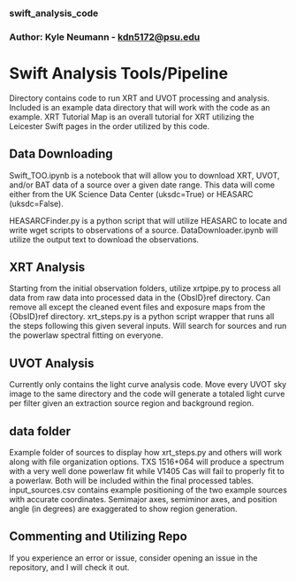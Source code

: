 ### swift_analysis_code
### Author: Kyle Neumann - kdn5172@psu.edu

# Swift Analysis Tools/Pipeline

Directory contains code to run XRT and UVOT processing and analysis. Included is an example data directory that will work with the code as an example. XRT Tutorial Map is an overall tutorial for XRT utilizing the Leicester Swift pages in the order utilized by this code. 

## Data Downloading
Swift_TOO.ipynb is a notebook that will allow you to download XRT, UVOT, and/or BAT data of a source over a given date range. This data will come either from the UK Science Data Center (uksdc=True) or HEASARC (uksdc=False).

HEASARCFinder.py is a python script that will utilize HEASARC to locate and write wget scripts to observations of a source. DataDownloader.ipynb will utilize the output text to download the observations.

## XRT Analysis
Starting from the initial observation folders, utilize xrtpipe.py to process all data from raw data into processed data in the {ObsID}ref directory. Can remove all except the cleaned event files and exposure maps from the {ObsID}ref directory. xrt_steps.py is a python script wrapper that runs all the steps following this given several inputs. Will search for sources and run the powerlaw spectral fitting on everyone.

## UVOT Analysis
Currently only contains the light curve analysis code. Move every UVOT sky image to the same directory and the code will generate a totaled light curve per filter given an extraction source region and background region.

## data folder
Example folder of sources to display how xrt_steps.py and others will work along with file organization options. TXS 1516+064 will produce a spectrum with a very well done powerlaw fit while V1405 Cas will fail to properly fit to a powerlaw. Both will be included within the final processed tables. input_sources.csv contains example positioning of the two example sources with accurate coordinates. Semimajor axes, semiminor axes, and position angle (in degrees) are exaggerated to show region generation.

## Commenting and Utilizing Repo
If you experience an error or issue, consider opening an issue in the repository, and I will check it out. 
